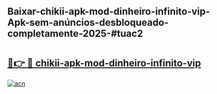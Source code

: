 ## Baixar-chikii-apk-mod-dinheiro-infinito-vip-Apk-sem-anúncios-desbloqueado-completamente-2025-#tuac2

# <h2><a href="https://ainizakaria.my?title=chikii-apk-mod-dinheiro-infinito-vip&ref=22M">🔗👉 🔴 chikii-apk-mod-dinheiro-infinito-vip</a></h2>

[![acn](https://github.com/user-attachments/assets/0f9c940e-d8b0-45ae-aac7-cd30a18b3e1c)](https://ainizakaria.my?title=chikii-apk-mod-dinheiro-infinito-vip&ref=22M)

